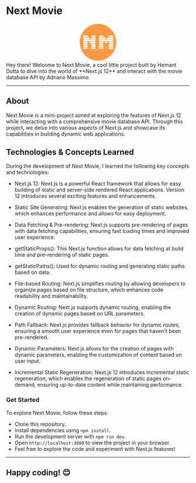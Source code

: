 # Next Movie
<div align="center">
    <img src="https://github.com/HemantDutta/Next-Movie/blob/b811ddf437f137d6d6ffeb5ceb361601833b6b09/public/favicon.png" alt="Next Movie Logo" width="20%">
</div>
Hey there! Welcome to Next Movie, a cool little project built by Hemant Dutta to dive into the world of **Next.js 12** and interact with the movie database API by Adriano Massimo.
<hr/>

## About
Next Movie is a mini-project aimed at exploring the features of Next.js 12 while interacting with a comprehensive movie database API. Through this project, we delve into various aspects of Next.js and showcase its capabilities in building dynamic web applications.

## Technologies & Concepts Learned
During the development of Next Movie, I learned the following key concepts and technologies:

- Next.js 12: Next.js is a powerful React framework that allows for easy building of static and server-side rendered React applications. Version 12 introduces several exciting features and enhancements.

- Static Site Generating: Next.js enables the generation of static websites, which enhances performance and allows for easy deployment.

- Data Fetching & Pre-rendering: Next.js supports pre-rendering of pages with data fetching capabilities, ensuring fast loading times and improved user experience.

- getStaticProps(): This Next.js function allows for data fetching at build time and pre-rendering of static pages.

- getStaticPaths(): Used for dynamic routing and generating static paths based on data.

- File-based Routing: Next.js simplifies routing by allowing developers to organize pages based on file structure, which enhances code readability and maintainability.

- Dynamic Routing: Next.js supports dynamic routing, enabling the creation of dynamic pages based on URL parameters.

- Path Fallback: Next.js provides fallback behavior for dynamic routes, ensuring a smooth user experience even for pages that haven't been pre-rendered.

- Dynamic Parameters: Next.js allows for the creation of pages with dynamic parameters, enabling the customization of content based on user input.

- Incremental Static Regeneration: Next.js 12 introduces incremental static regeneration, which enables the regeneration of static pages on-demand, ensuring up-to-date content while maintaining performance.

### Get Started
To explore Next Movie, follow these steps:

- Clone this repository.
- Install dependencies using `npm install`.
- Run the development server with `npm run dev`.
- Open `http://localhost:3000` to view the project in your browser.
- Feel free to explore the code and experiment with Next.js features!

<hr/>

## Happy coding! 😊